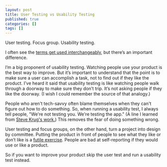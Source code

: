 ```yaml
---
layout: post
title: User Testing vs Usability Testing
published: true
categories: []
tags: []
---
```



User testing. Focus group. Usability testing.

I often see the [terms get used interchangeably](https://twitter.com/DavidLCrow/status/528008693132980225), but there’s an important difference.

I’m a big proponent of usability testing. Watching people use your product is the best way to improve. But it’s important to understand that the point is to make sure a user can accomplish a task, not to find out if they like the product. I've heard it said that usability testing is like watching people walk through a doorway to make sure they don’t trip. It’s not asking people if they like the doorway. (I wish I could remember the source of that analogy.)

People who aren't tech-savvy often blame themselves when they can't figure out how to do something. So, when running a usability test, I always tell people, "We're not testing you. We're testing the app." (A line I learned from [Steve Krug's work.](http://www.amazon.com/Dont-Make-Me-Think-Usability/dp/0321344758)) This removes the fear of doing something wrong. 

User testing and focus groups, on the other hand, turn a project into design by committee. Putting the product in front of people to  see what they like or don’t like is a [futile exercise](https://medium.com/@mulegirl/focus-groups-are-worthless-7d30891e58f1). People are bad at self-reporting if they would use or like a product. 

So if you want to improve your product skip the user test and run a usability test instead.
